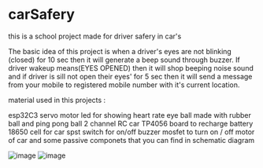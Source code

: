 # carSafery
this is a school project made for driver safery in car's

The basic idea of this project is when a driver's eyes are not blinking (closed) for 10 sec then it will generate a beep sound through buzzer. If driver wakeup means(EYES OPENED) then it will shop beeping noise sound and if driver is sill not open their eyes' for 5 sec then it will send a message from your mobile to registered mobile number with it's current location. 
 
material used in this projects :

esp32C3 
servo motor 
led for showing heart rate 
eye ball made with rubber ball and ping pong ball
2 channel RC car 
TP4056 board to recharge battery
18650 cell for car
spst switch for on/off
buzzer 
mosfet to turn on / off motor of car 
and some passive componets that you can find in schematic diagram

![image](https://user-images.githubusercontent.com/47971251/197576662-339dbbb2-17fb-4b04-a879-72ad1a983a69.png)
![image](https://user-images.githubusercontent.com/47971251/197576865-1207bb8d-cabb-4c23-9762-1b8b1c6f0801.png)
